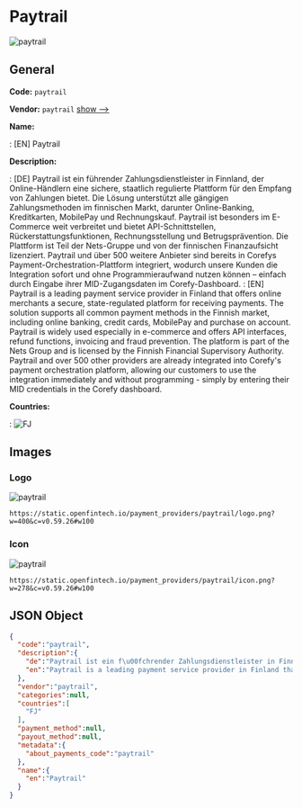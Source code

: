 
# Paytrail 
![paytrail](https://static.openfintech.io/payment_providers/paytrail/logo.png?w=400&c=v0.59.26#w100)  

## General 
 
**Code:** `paytrail` 
 
**Vendor:** `paytrail` [show -->](/vendors/paytrail/) 
 
**Name:** 
 
:	[EN] Paytrail 
 
**Description:** 
 
: [DE] Paytrail ist ein führender Zahlungsdienstleister in Finnland, der Online-Händlern eine sichere, staatlich regulierte Plattform für den Empfang von Zahlungen bietet. Die Lösung unterstützt alle gängigen Zahlungsmethoden im finnischen Markt, darunter Online-Banking, Kreditkarten, MobilePay und Rechnungskauf. Paytrail ist besonders im E-Commerce weit verbreitet und bietet API-Schnittstellen, Rückerstattungsfunktionen, Rechnungsstellung und Betrugsprävention. Die Plattform ist Teil der Nets-Gruppe und von der finnischen Finanzaufsicht lizenziert. Paytrail und über 500 weitere Anbieter sind bereits in Corefys Payment-Orchestration-Plattform integriert, wodurch unsere Kunden die Integration sofort und ohne Programmieraufwand nutzen können – einfach durch Eingabe ihrer MID-Zugangsdaten im Corefy-Dashboard. 
: [EN] Paytrail is a leading payment service provider in Finland that offers online merchants a secure, state-regulated platform for receiving payments. The solution supports all common payment methods in the Finnish market, including online banking, credit cards, MobilePay and purchase on account. Paytrail is widely used especially in e-commerce and offers API interfaces, refund functions, invoicing and fraud prevention. The platform is part of the Nets Group and is licensed by the Finnish Financial Supervisory Authority. Paytrail and over 500 other providers are already integrated into Corefy's payment orchestration platform, allowing our customers to use the integration immediately and without programming - simply by entering their MID credentials in the Corefy dashboard. 
 
 
**Countries:** 
 
:	![FJ](https://cdnjs.cloudflare.com/ajax/libs/flag-icon-css/3.3.0/flags/4x3/fj.svg#w24)  

## Images 

### Logo 
 
![paytrail](https://static.openfintech.io/payment_providers/paytrail/logo.png?w=400&c=v0.59.26#w100)  

```
https://static.openfintech.io/payment_providers/paytrail/logo.png?w=400&c=v0.59.26#w100
```  

### Icon 
 
![paytrail](https://static.openfintech.io/payment_providers/paytrail/icon.png?w=278&c=v0.59.26#w100)  

```
https://static.openfintech.io/payment_providers/paytrail/icon.png?w=278&c=v0.59.26#w100
```  

## JSON Object 

```json
{
  "code":"paytrail",
  "description":{
    "de":"Paytrail ist ein f\u00fchrender Zahlungsdienstleister in Finnland, der Online-H\u00e4ndlern eine sichere, staatlich regulierte Plattform f\u00fcr den Empfang von Zahlungen bietet. Die L\u00f6sung unterst\u00fctzt alle g\u00e4ngigen Zahlungsmethoden im finnischen Markt, darunter Online-Banking, Kreditkarten, MobilePay und Rechnungskauf. Paytrail ist besonders im E-Commerce weit verbreitet und bietet API-Schnittstellen, R\u00fcckerstattungsfunktionen, Rechnungsstellung und Betrugspr\u00e4vention. Die Plattform ist Teil der Nets-Gruppe und von der finnischen Finanzaufsicht lizenziert. Paytrail und \u00fcber 500 weitere Anbieter sind bereits in Corefys Payment-Orchestration-Plattform integriert, wodurch unsere Kunden die Integration sofort und ohne Programmieraufwand nutzen k\u00f6nnen \u2013 einfach durch Eingabe ihrer MID-Zugangsdaten im Corefy-Dashboard.",
    "en":"Paytrail is a leading payment service provider in Finland that offers online merchants a secure, state-regulated platform for receiving payments. The solution supports all common payment methods in the Finnish market, including online banking, credit cards, MobilePay and purchase on account. Paytrail is widely used especially in e-commerce and offers API interfaces, refund functions, invoicing and fraud prevention. The platform is part of the Nets Group and is licensed by the Finnish Financial Supervisory Authority. Paytrail and over 500 other providers are already integrated into Corefy's payment orchestration platform, allowing our customers to use the integration immediately and without programming - simply by entering their MID credentials in the Corefy dashboard."
  },
  "vendor":"paytrail",
  "categories":null,
  "countries":[
    "FJ"
  ],
  "payment_method":null,
  "payout_method":null,
  "metadata":{
    "about_payments_code":"paytrail"
  },
  "name":{
    "en":"Paytrail"
  }
}
```  
